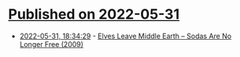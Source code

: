 # [Published on 2022-05-31](index.md)

* [2022-05-31, 18:34:29](https://news.ycombinator.com/item?id=31573108) - [Elves Leave Middle Earth – Sodas Are No Longer Free (2009)](https://steveblank.com/2009/12/21/the-elves-leave-middle-earth-%E2%80%93-soda%E2%80%99s-are-no-longer-free/)

